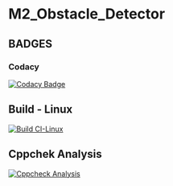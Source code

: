 # M2_Obstacle_Detector

## BADGES

### Codacy 

[![Codacy Badge](https://app.codacy.com/project/badge/Grade/c58e1b1d33fb4dcab85aa42dbbba850c)](https://www.codacy.com/gh/Darshitha-S20/M2_Obstacle_Detector/dashboard?utm_source=github.com&amp;utm_medium=referral&amp;utm_content=Darshitha-S20/M2_Obstacle_Detector&amp;utm_campaign=Badge_Grade)

## Build - Linux

[![Build CI-Linux](https://github.com/Darshitha-S20/M2_Obstacle_Detector/actions/workflows/build_linux.yml/badge.svg)](https://github.com/Darshitha-S20/M2_Obstacle_Detector/actions/workflows/build_linux.yml)
 
## Cppchek Analysis

[![Cppcheck Analysis](https://github.com/Darshitha-S20/M2_Obstacle_Detector/actions/workflows/cppcheck_analyse.yml/badge.svg)](https://github.com/Darshitha-S20/M2_Obstacle_Detector/actions/workflows/cppcheck_analyse.yml)
